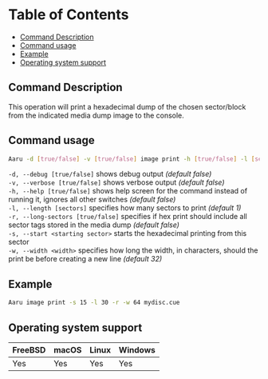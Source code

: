 # Table of Contents

- [Command Description](#command-description)
- [Command usage](#command-usage)
- [Example](#example)
- [Operating system support](#operating-system-support)

## Command Description

This operation will print a hexadecimal dump of the chosen sector/block from the indicated media dump image to the console.

## Command usage

```bash
Aaru -d [true/false] -v [true/false] image print -h [true/false] -l [sectors] -r [true/false] -s <starting sector> -w [width] <image-path>
```

`-d, --debug [true/false]` shows debug output *(default false)*                      
`-v, --verbose [true/false]` shows verbose output *(default false)*                      
`-h, --help [true/false]` shows help screen for the command instead of running it, ignores all other switches *(default false)*                               
`-l, --length [sectors]` specifies how many sectors to print *(default 1)*            
`-r, --long-sectors [true/false]` specifies if hex print should include all sector tags stored in the media dump *(default false)*         
`-s, --start <starting sector>` starts the hexadecimal printing from this sector            
`-w, --width <width>` specifies how long the width, in characters, should the print be before creating a new line *(default 32)*

## Example

```bash
Aaru image print -s 15 -l 30 -r -w 64 mydisc.cue
```

## Operating system support

| FreeBSD | macOS | Linux | Windows |
| ------- | ----- | ----- | ------- |
| Yes     | Yes   | Yes   | Yes     |
